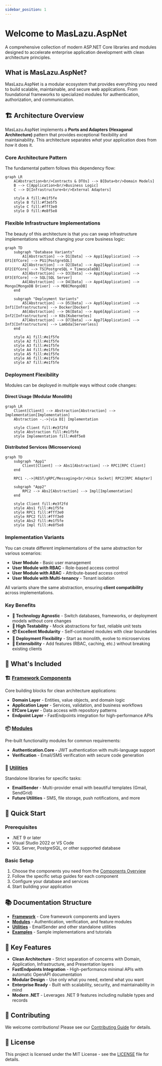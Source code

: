 ```yaml
---
sidebar_position: 1
---
```


# Welcome to MasLazu.AspNet

A comprehensive collection of modern ASP.NET Core libraries and modules designed to accelerate enterprise application development with clean architecture principles.

## What is MasLazu.AspNet?

MasLazu.AspNet is a modular ecosystem that provides everything you need to build scalable, maintainable, and secure web applications. From foundational frameworks to specialized modules for authentication, authorization, and communication.

## 🏗️ Architecture Overview

MasLazu.AspNet implements a **Ports and Adapters (Hexagonal Architecture)** pattern that provides exceptional flexibility and maintainability. This architecture separates _what_ your application does from _how_ it does it.

### Core Architecture Pattern

The fundamental pattern follows this dependency flow:

```mermaid
graph LR
    A[Abstraction<br/>Contracts & DTOs] --> B[Data<br/>Domain Models]
    B --> C[Application<br/>Business Logic]
    C --> D[Infrastructure<br/>External Adapters]

    style A fill:#e1f5fe
    style B fill:#f3e5f5
    style C fill:#fff3e0
    style D fill:#e8f5e8
```

### Flexible Infrastructure Implementations

The beauty of this architecture is that you can swap infrastructure implementations without changing your core business logic:

```mermaid
graph TD
    subgraph "Database Variants"
        A1[Abstraction] --> D1[Data] --> App1[Application] --> EF1[EfCore] --> PG1[PostgreSQL]
        A2[Abstraction] --> D2[Data] --> App2[Application] --> EF2[EfCore] --> TS[PostgreSQL + TimescaleDB]
        A3[Abstraction] --> D3[Data] --> App3[Application] --> EF3[EfCore] --> SQL[SQL Server]
        A4[Abstraction] --> D4[Data] --> App4[Application] --> Mongo[MongoDB Driver] --> MDB[MongoDB]
    end

    subgraph "Deployment Variants"
        A5[Abstraction] --> D5[Data] --> App5[Application] --> Inf1[Infrastructure] --> Docker[Docker]
        A6[Abstraction] --> D6[Data] --> App6[Application] --> Inf2[Infrastructure] --> K8s[Kubernetes]
        A7[Abstraction] --> D7[Data] --> App7[Application] --> Inf3[Infrastructure] --> Lambda[Serverless]
    end

    style A1 fill:#e1f5fe
    style A2 fill:#e1f5fe
    style A3 fill:#e1f5fe
    style A4 fill:#e1f5fe
    style A5 fill:#e1f5fe
    style A6 fill:#e1f5fe
    style A7 fill:#e1f5fe
```

### Deployment Flexibility

Modules can be deployed in multiple ways without code changes:

#### **Direct Usage (Modular Monolith)**

```mermaid
graph LR
    Client[Client] --> Abstraction[Abstraction] --> Implementation[Implementation]
    Abstraction -.->|via DI| Implementation

    style Client fill:#e3f2fd
    style Abstraction fill:#e1f5fe
    style Implementation fill:#e8f5e8
```

#### **Distributed Services (Microservices)**

```mermaid
graph TD
    subgraph "App1"
        Client[Client] --> Abs1[Abstraction] --> RPC1[RPC Client]
    end

    RPC1 -.->|REST/gRPC/Messaging<br/>Unix Socket| RPC2[RPC Adapter]

    subgraph "App2"
        RPC2 --> Abs2[Abstraction] --> Impl[Implementation]
    end

    style Client fill:#e3f2fd
    style Abs1 fill:#e1f5fe
    style RPC1 fill:#fff3e0
    style RPC2 fill:#fff3e0
    style Abs2 fill:#e1f5fe
    style Impl fill:#e8f5e8
```

### Implementation Variants

You can create different implementations of the same abstraction for various scenarios:

- **User Module** - Basic user management
- **User Module with RBAC** - Role-based access control
- **User Module with ABAC** - Attribute-based access control
- **User Module with Multi-tenancy** - Tenant isolation

All variants share the same abstraction, ensuring **client compatibility** across implementations.

### Key Benefits

- **🔄 Technology Agnostic** - Switch databases, frameworks, or deployment models without core changes
- **🧪 High Testability** - Mock abstractions for fast, reliable unit tests
- **📦 Excellent Modularity** - Self-contained modules with clear boundaries
- **🚀 Deployment Flexibility** - Start as monolith, evolve to microservices
- **🔧 Extensibility** - Add features (RBAC, caching, etc.) without breaking existing clients

## 🎯 What's Included

### 🏗️ **[Framework Components](./framework/overview.md)**

Core building blocks for clean architecture applications:

- **Domain Layer** - Entities, value objects, and domain logic
- **Application Layer** - Services, validation, and business workflows
- **EfCore Layer** - Data access with repository patterns
- **Endpoint Layer** - FastEndpoints integration for high-performance APIs

### 📦 **[Modules](./modules/overview.md)**

Pre-built functionality modules for common requirements:

- **Authentication.Core** - JWT authentication with multi-language support
- **Verification** - Email/SMS verification with secure code generation

### 🔧 **[Utilities](./utilities/overview.md)**

Standalone libraries for specific tasks:

- **EmailSender** - Multi-provider email with beautiful templates (Gmail, SendGrid)
- **Future Utilities** - SMS, file storage, push notifications, and more

## 🚀 Quick Start

### Prerequisites

- .NET 9 or later
- Visual Studio 2022 or VS Code
- SQL Server, PostgreSQL, or other supported database

### Basic Setup

1. Choose the components you need from the [Components Overview](./components/overview.md)
2. Follow the specific setup guides for each component
3. Configure your database and services
4. Start building your application

## 📚 Documentation Structure

- **[Framework](./framework/overview.md)** - Core framework components and layers
- **[Modules](./modules/overview.md)** - Authentication, verification, and feature modules
- **[Utilities](./utilities/overview.md)** - EmailSender and other standalone utilities
- **[Examples](./examples/overview.md)** - Sample implementations and tutorials

## 🎯 Key Features

- **Clean Architecture** - Strict separation of concerns with Domain, Application, Infrastructure, and Presentation layers
- **FastEndpoints Integration** - High-performance minimal APIs with automatic OpenAPI documentation
- **Modular Design** - Use only what you need, extend what you want
- **Enterprise Ready** - Built with scalability, security, and maintainability in mind
- **Modern .NET** - Leverages .NET 9 features including nullable types and records

## 🤝 Contributing

We welcome contributions! Please see our [Contributing Guide](./contributing.md) for details.

## 📄 License

This project is licensed under the MIT License - see the [LICENSE](https://github.com/MasLazu/MasLazu.AspNet/blob/main/LICENSE) file for details.

